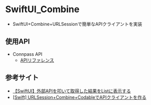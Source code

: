 # SwiftUI_Combine
- SwiftUI+Combine+URLSessionで簡単なAPIクライアントを実装
## 使用API
- Connpass API
  - [APIリファレンス](https://connpass.com/about/api/)
## 参考サイト
- [【SwiftUI】外部APIを叩いて取得した結果をListに表示する](https://qiita.com/MilanistaDev/items/64dca8c9d5099a19529e)
- [[Swift] URLSession+Combine+CodableでAPIクライアントを作る](https://qiita.com/hcrane/items/4778d7951cd0e1611f5b)
